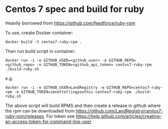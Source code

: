 # Centos 7 spec and build for ruby

Heavily borrowed from https://github.com/feedforce/ruby-rpm

To use, create Docker container:
```
docker build -t centos7-ruby-rpm .
```

Then run build script in container:
```
docker run -i -e GITHUB_USER=<github_user> -e GITHUB_REPO=<github_repo> -e GITHUB_TOKEN=<github_api_token> centos7-ruby-rpm ./build-ruby.sh
```
e.g.
```
docker run -i -e GITHUB_USER=LandRegistry -e GITHUB_REPO=centos7-ruby-rpm -e GITHUB_TOKEN=imnottellingyouthis centos7-ruby-rpm ./build-ruby.sh
```

The above script will build RPMS and then create a release in github where the rpm can be downloaded from https://github.com/LandRegistry/centos7-ruby-rpm/releases.  For token see https://help.github.com/articles/creating-an-access-token-for-command-line-use/
